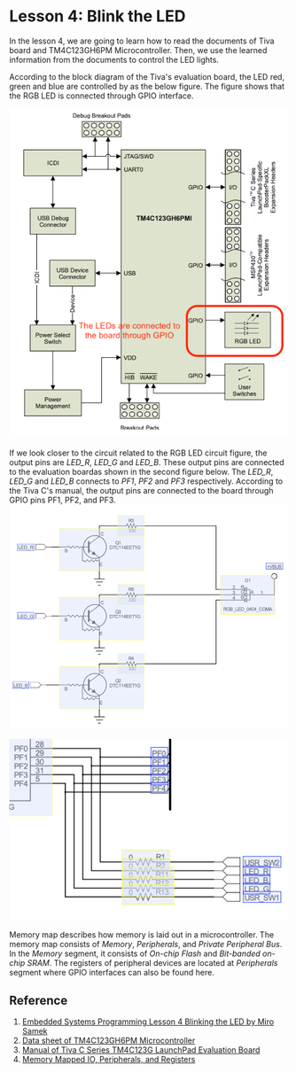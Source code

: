 # Lesson 4: Blink the LED

In the lesson 4, we are going to learn how to read the documents of Tiva board and TM4C123GH6PM Microcontroller. Then, we use the learned information from the documents to control the LED lights.

According to the block diagram of the Tiva's evaluation board, the LED red, green and blue are controlled by as the below figure. The figure shows that the RGB LED is connected through GPIO interface.

![How the LEDs connect to TIVA Board](https://raw.githubusercontent.com/0xyd/PureMetal/main/Miro%20Samek/Lesson%204/pics/How%20the%20LEDs%20connect%20to%20TIVA%20Board.png "Fig.1 How the LEDs connect to TIVA Board")

If we look closer to the circuit related to the RGB LED circuit figure, the output pins are *LED_R*, *LED_G* and *LED_B*. These output pins are connected to the evaluation boardas shown in the second figure below. The *LED_R*, *LED_G* and *LED_B* connects to *PF1*, *PF2* and *PF3* respectively. According to the Tiva C's manual, the output pins are connected to the board through GPIO pins PF1, PF2, and PF3.
![LED outputs circuit](https://raw.githubusercontent.com/0xyd/PureMetal/main/Miro%20Samek/Lesson%204/pics/LED%20RGB%20output%20circuits.png)

![LED outputs to the board](https://raw.githubusercontent.com/0xyd/PureMetal/main/Miro%20Samek/Lesson%204/pics/LED%20Outputs%20to%20the%20Board%20Input.png)

Memory map describes how memory is laid out in a microcontroller. The memory map consists of *Memory*, *Peripherals*, and *Private Peripheral Bus*. In the *Memory* segment, it consists of *On-chip Flash* and *Bit-banded on-chip SRAM*. The registers of peripheral devices are located at *Peripherals* segment where GPIO interfaces can also be found here. 

## Reference
1. [Embedded Systems Programming Lesson 4 Blinking the LED by Miro Samek](https://www.youtube.com/watch?v=D0VuYe77Wu0&list=PLfcIZXsDLA1-QEyrD4R9YcWWKpbCcrGVP&index=5)
2. [Data sheet of TM4C123GH6PM Microcontroller](https://www.ti.com/lit/ds/symlink/tm4c123gh6pm.pdf?ts=1629421963999&ref_url=https%253A%252F%252Fwww.google.com%252F)
3. [Manual of Tiva C Series TM4C123G LaunchPad Evaluation Board](https://www.ti.com/lit/ug/spmu296/spmu296.pdf?ts=1629375237888&ref_url=https%253A%252F%252Fwww.google.com%252F)
4. [Memory Mapped IO, Peripherals, and Registers](https://jsandler18.github.io/extra/peripheral.html)
